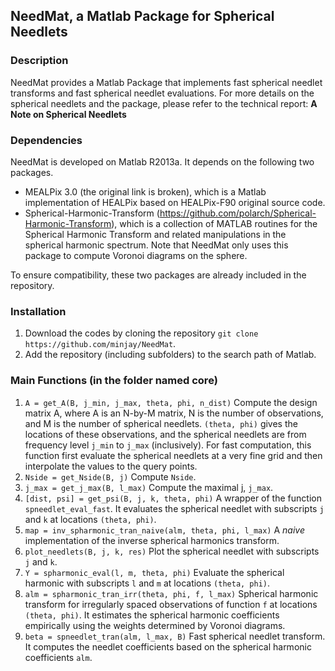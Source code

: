 ## NeedMat, a Matlab Package for Spherical Needlets
### Description
NeedMat provides a Matlab Package that implements fast spherical needlet transforms and fast spherical needlet evaluations. For more details on the spherical needlets and the package, please refer to the technical report:
**A Note on Spherical Needlets**
### Dependencies
NeedMat is developed on Matlab R2013a. It depends on the following two packages.
* MEALPix 3.0 (the original link is broken), which is a Matlab implementation of HEALPix based on HEALPix-F90 original source code.
* Spherical-Harmonic-Transform (https://github.com/polarch/Spherical-Harmonic-Transform), which is a collection of MATLAB routines for the Spherical Harmonic Transform and related manipulations in the spherical harmonic spectrum. Note that NeedMat only uses this package to compute Voronoi diagrams on the sphere.

To ensure compatibility, these two packages are already included in the repository.

### Installation
1. Download the codes by cloning the repository `git clone https://github.com/minjay/NeedMat`.
2. Add the repository (including subfolders) to the search path of Matlab.

### Main Functions (in the folder named core)
1. `A = get_A(B, j_min, j_max, theta, phi, n_dist)`
Compute the design matrix A, where A is an N-by-M matrix, N is the number of observations, and M is the number of spherical needlets. `(theta, phi)` gives the locations of these observations, and the spherical needlets are from frequency level `j_min` to `j_max` (inclusively). For fast computation, this function first evaluate the spherical needlets at a very fine grid and then interpolate the values to the query points.
2. `Nside = get_Nside(B, j)` 
Compute `Nside`.
3. `j_max = get_j_max(B, l_max)` 
Compute the maximal j, `j_max`.
4. `[dist, psi] = get_psi(B, j, k, theta, phi)` 
A wrapper of the function `spneedlet_eval_fast`. It evaluates the spherical needlet with subscripts `j` and `k` at locations `(theta, phi)`.
5. `map = inv_spharmonic_tran_naive(alm, theta, phi, l_max)`
A *naive* implementation of the inverse spherical harmonics transform.
6. `plot_needlets(B, j, k, res)`
Plot the spherical needlet with subscripts `j` and `k`.
7. `Y = spharmonic_eval(l, m, theta, phi)`
Evaluate the spherical harmonic with subscripts `l` and `m` at locations `(theta, phi)`.
8. `alm = spharmonic_tran_irr(theta, phi, f, l_max)`
Spherical harmonic transform for irregularly spaced observations of function `f` at locations `(theta, phi)`. It estimates the spherical harmonic coefficients empirically using the weights determined by Voronoi diagrams.
9. `beta = spneedlet_tran(alm, l_max, B)`
Fast spherical needlet transform. It computes the needlet coefficients based on the spherical harmonic coefficients `alm`.
